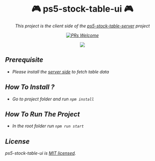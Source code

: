 <div align="center">

# 🎮  ps5-stock-table-ui 🎮 

<i>This project is the client side of the [ps5-stock-table-server](https://github.com/SafaElmali/ps5-stock-table-server) project<br>
  
[![PRs Welcome](https://img.shields.io/badge/PRs-welcome-brightgreen.svg?style=flat-square)](http://makeapullrequest.com)
  
![](https://user-images.githubusercontent.com/17435062/107844119-dd221680-6de1-11eb-8286-a610de6703e1.png) 
  

</div>

## Prerequisite

- Please install the [server side](https://github.com/SafaElmali/ps5-stock-table-server) to fetch table data

## How To Install ? 

- Go to project folder and run ```npm install``` 

## How To Run The Project

- In the root folder run ```npm run start```

## License

ps5-stock-table-ui is [MIT licensed](./LICENSE).
